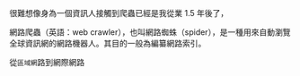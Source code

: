 很難想像身為一個資訊人接觸到爬蟲已經是我從業 1.5 年後了，

網路爬蟲（英語：web crawler），也叫網路蜘蛛（spider），是一種用來自動瀏覽全球資訊網的網路機器人。其目的一般為編纂網路索引。

從```區域網```路到網際網路
